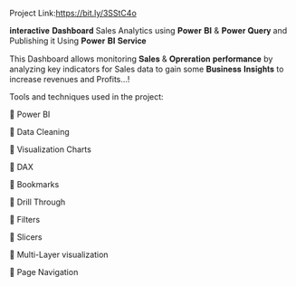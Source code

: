 Project Link:https://bit.ly/3SStC4o 

𝐢𝐧𝐭𝐞𝐫𝐚𝐜𝐭𝐢𝐯𝐞 𝐃𝐚𝐬𝐡𝐛𝐨𝐚𝐫𝐝 Sales Analytics using 𝐏𝐨𝐰𝐞𝐫 𝐁𝐈 & 𝐏𝐨𝐰𝐞𝐫 𝐐𝐮𝐞𝐫𝐲 and Publishing it Using 𝐏𝐨𝐰𝐞𝐫 𝐁𝐈 𝐒𝐞𝐫𝐯𝐢𝐜𝐞

This Dashboard allows monitoring 𝐒𝐚𝐥𝐞𝐬 & 𝐎𝐩𝐫𝐞𝐫𝐚𝐭𝐢𝐨𝐧 𝐩𝐞𝐫𝐟𝐨𝐫𝐦𝐚𝐧𝐜𝐞 by analyzing key indicators for Sales data to gain some 𝐁𝐮𝐬𝐢𝐧𝐞𝐬𝐬 𝐈𝐧𝐬𝐢𝐠𝐡𝐭𝐬 to increase revenues and Profits...!

Tools and techniques used in the project:

🔹 Power BI

🔹 Data Cleaning

🔹 Visualization Charts

🔹 DAX

🔹 Bookmarks

🔹 Drill Through

🔹 Filters

🔹 Slicers

🔹 Multi-Layer visualization

🔹 Page Navigation
